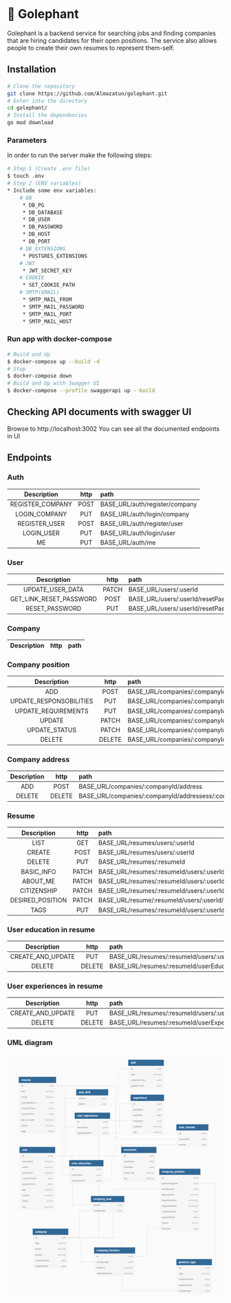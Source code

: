 # 🦕 Golephant

Golephant is a backend service for searching jobs and finding companies that are hiring candidates for their open positions. The service also allows people to create their own resumes to represent them-self.

## Installation
```bash
# Clone the repository
git clone https://github.com/Almazatun/golephant.git
# Enter into the directory
cd golephant/
# Install the dependencies
go mod download
```
### Parameters
In order to run the server make the following steps:
```bash
# Step 1 (Create .env file)
$ touch .env
# Step 2 (ENV variables)
* Include some env variables:
    # DB
     * DB_PG
     * DB_DATABASE
     * DB_USER
     * DB_PASSWORD
     * DB_HOST
     * DB_PORT
    # DB_EXTENSIONS
     * POSTGRES_EXTENSIONS
    # JWT
     * JWT_SECRET_KEY
    # COOKIE
     * SET_COOKIE_PATH
    # SMTP(GMAIL)
     * SMTP_MAIL_FROM
     * SMTP_MAIL_PASSWORD
     * SMTP_MAIL_PORT
     * SMTP_MAIL_HOST
```

### Run app with docker-compose
```bash
# Build and Up
$ docker-compose up --build -d
# Stop
$ docker-compose down
# Build and Up with Swagger UI
$ docker-compose --profile swaggerapi up --build
```

## Checking API documents with swagger UI
Browse to http://localhost:3002
You can see all the documented endpoints in UI
## Endpoints

### Auth

| Description | http | path |
|:--:|:--:|:--|
| REGISTER_COMPANY | POST | BASE_URL/auth/register/company |
| LOGIN_COMPANY  | PUT | BASE_URL/auth/login/company |
| REGISTER_USER | POST | BASE_URL/auth/register/user |
| LOGIN_USER  | PUT | BASE_URL/auth/login/user |
| ME  | PUT | BASE_URL/auth/me |

### User

| Description | http | path |
|:--:|:--:|:--|
| UPDATE_USER_DATA | PATCH | BASE_URL/users/:userId |
| GET_LINK_RESET_PASSWORD | POST | BASE_URL/users/:userId/resetPassword |
| RESET_PASSWORD | PUT | BASE_URL/users/:userId/resetPassword/:token |

### Company

| Description | http | path |
|:--:|:--:|:--|


### Company position

| Description | http | path |
|:--:|:--:|:--|
| ADD | POST | BASE_URL/companies/:companyId/position  |
| UPDATE_RESPONSOBILITIES  | PUT | BASE_URL/companies/:companyId/positions/:positionId/reponsobilities  |
| UPDATE_REQUIREMENTS  | PUT | BASE_URL/companies/:companyId/positions/:positionId/requirements  |
| UPDATE  | PATCH | BASE_URL/companies/:companyId/positions/:positionId  |
| UPDATE_STATUS  | PATCH | BASE_URL/companies/:companyId/positions/:positionId/status  |
| DELETE  | DELETE | BASE_URL/companies/:companyId/positions/:positionId  |

### Company address

| Description | http | path |
|:--:|:--:|:--|
| ADD | POST | BASE_URL/companies/:companyId/address  |
| DELETE  | DELETE | BASE_URL/companies/:companyId/addressess/:companyAddressId  |
### Resume

| Description | http | path |
|:--:|:--:|:--|
| LIST | GET | BASE_URL/resumes/users/:userId |
| CREATE | POST | BASE_URL/resumes/users/:userId |
| DELETE  | PUT | BASE_URL/resumes/:resumeId|
| BASIC_INFO | PATCH | BASE_URL/resumes/:resumeId/users/:userId/basicInfo |
| ABOUT_ME | PATCH | BASE_URL/resumes/:resumeId/users/:userId/aboutMe |
| CITIZENSHIP | PATCH | BASE_URL/resumes/:resumeId/users/:userId/citizenship |
| DESIRED_POSITION | PATCH | BASE_URL/resume/:resumeId/users/:userId/desiredPosition |
| TAGS | PUT | BASE_URL/resumes/:resumeId/users/:userId/tags |

### User education in resume

| Description | http | path |
|:--:|:--:|:--|
| CREATE_AND_UPDATE | PUT | BASE_URL/resumes/:resumeId/users/:userId/userEducation |
| DELETE | DELETE | BASE_URL/resumes/:resumeId/userEducation/:userEducationId |

### User experiences in resume

| Description | http | path |
|:--:|:--:|:--|
| CREATE_AND_UPDATE | PUT | BASE_URL/resumes/:resumeId/users/:userId/userExperiences |
| DELETE | DELETE | BASE_URL/resumes/:resumeId/userExperience/:userExperienceId |
### UML diagram
<img src="./assets/uml-golephant.png">